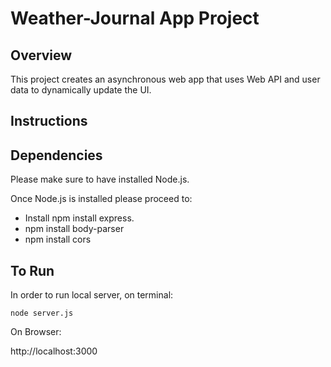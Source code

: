 # Weather-Journal App Project

## Overview
This project creates an asynchronous web app that uses Web API and user data to dynamically update the UI. 

## Instructions

## Dependencies

Please make sure to have installed Node.js.

Once Node.js is installed please proceed to:
* Install npm install express.
* npm install body-parser
* npm install cors

## To Run
In order to run local server, on terminal:
```
node server.js
```
On Browser:

http://localhost:3000

